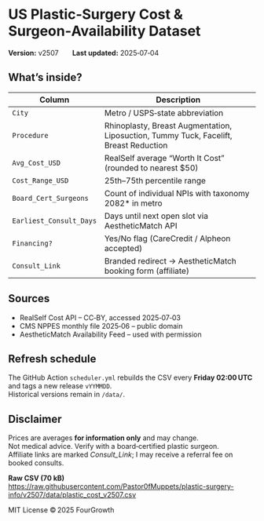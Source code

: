 # US Plastic‑Surgery Cost & Surgeon‑Availability Dataset  
**Version:** v2507  **Last updated:** 2025‑07‑04

## What’s inside?
| Column | Description |
|--------|-------------|
| `City` | Metro / USPS‑state abbreviation |
| `Procedure` | Rhinoplasty, Breast Augmentation, Liposuction, Tummy Tuck, Facelift, Breast Reduction |
| `Avg_Cost_USD` | RealSelf average “Worth It Cost” (rounded to nearest \$50) |
| `Cost_Range_USD` | 25th–75th percentile range |
| `Board_Cert_Surgeons` | Count of individual NPIs with taxonomy 2082\* in metro |
| `Earliest_Consult_Days` | Days until next open slot via AestheticMatch API |
| `Financing?` | Yes/No flag (CareCredit / Alpheon accepted) |
| `Consult_Link` | Branded redirect → AestheticMatch booking form (affiliate) |

## Sources
* RealSelf Cost API – CC‑BY, accessed 2025‑07‑03  
* CMS NPPES monthly file 2025‑06 – public domain  
* AestheticMatch Availability Feed – used with permission  

## Refresh schedule
The GitHub Action `scheduler.yml` rebuilds the CSV every **Friday 02:00 UTC**  
and tags a new release `vYYMMDD`.  
Historical versions remain in `/data/`.

## Disclaimer
Prices are averages **for information only** and may change.  
Not medical advice.  Verify with a board‑certified plastic surgeon.  
Affiliate links are marked *Consult_Link*; I may receive a referral fee on booked consults.

**Raw CSV (70 kB)**  
https://raw.githubusercontent.com/Pastor0fMuppets/plastic-surgery-info/v2507/data/plastic_cost_v2507.csv

MIT License © 2025 FourGrowth
